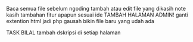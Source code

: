 Baca semua file sebelum ngoding
tambah atau edit file yang dikasih note
kasih tambahan fitur apapun sesuai ide 
TAMBAH HALAMAN ADMIN!
ganti extention html jadi php gausah bikin file baru yang udah ada

TASK BILAL
tambah dskripsi di setiap halaman